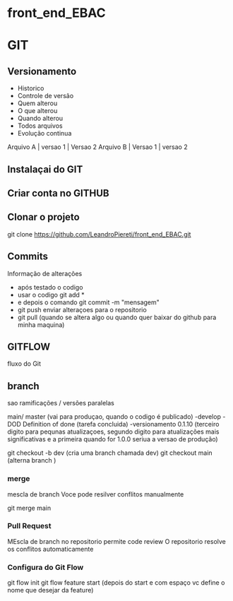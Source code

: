 # front_end_EBAC


# GIT
## Versionamento 
- Historico
- Controle de versão
- Quem alterou
- O que alterou
- Quando alterou
- Todos arquivos
- Evolução continua


Arquivo A | versao 1 | Versao 2
Arquivo B | Versao 1 | versao 2

## Instalaçai do GIT

## Criar conta no GITHUB

## Clonar o projeto
git clone https://github.com/LeandroPiereti/front_end_EBAC.git

## Commits
Informação de alterações
- após testado o codigo
- usar o codigo git add *
- e depois o comando git commit -m "mensagem"
- git push enviar alteraçoes para o repositorio
- git pull (quando se altera algo ou quando quer baixar do github para minha maquina)

## GITFLOW
fluxo do Git

## branch 
sao ramificações / versões paralelas

main/ master (vai para produçao, quando o codigo é publicado)
-develop
-DOD Definition of done (tarefa concluida)
-versionamento 0.1.10 (terceiro digito para pequnas atualizaçoes, segundo digito para atualizações mais significativas e a primeira quando for 1.0.0 seriua a versao de produção)

git checkout -b dev (cria uma branch chamada dev)
git checkout main (alterna branch )


### merge
 mescla de branch
 Voce pode resilver conflitos manualmente

 git merge main

 ### Pull Request
 MEscla de branch no repositorio
 permite code review
 O repositorio resolve os conflitos automaticamente

 ### Configura do Git Flow
 git flow init
 git flow feature start (depois do start e com espaço vc define o nome que desejar da feature)
 





